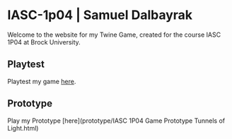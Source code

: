 # IASC-1p04 | Samuel Dalbayrak
Welcome to the website for my Twine Game, created for the course IASC 1P04 at Brock University. 

## Playtest 

Playtest my game [here]().

## Prototype

Play my Prototype [here](prototype/IASC 1P04 Game Prototype Tunnels of Light.html)
